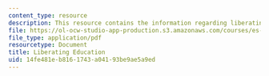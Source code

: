 ```yaml
---
content_type: resource
description: This resource contains the information regarding liberating education.
file: https://ol-ocw-studio-app-production.s3.amazonaws.com/courses/es-291-learning-seminar-experiments-in-education-spring-2003/14fe481eb8161743a04193be9ae5a9ed_MITES_291S03_7c_liberating.pdf
file_type: application/pdf
resourcetype: Document
title: Liberating Education
uid: 14fe481e-b816-1743-a041-93be9ae5a9ed
---
```


